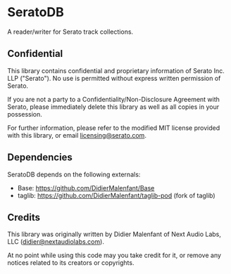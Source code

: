 # SeratoDB
A reader/writer for Serato track collections.

## Confidential

This library contains confidential and proprietary information of Serato Inc. LLP ("Serato"). No use is permitted without express written permission of Serato.

If you are not a party to a Confidentiality/Non-Disclosure Agreement with Serato, please immediately delete this library as well as all copies in your possession.

For further information, please refer to the modified MIT license provided with this library, or email licensing@serato.com.

## Dependencies

SeratoDB depends on the following externals:

- Base: https://github.com/DidierMalenfant/Base
- taglib: https://github.com/DidierMalenfant/taglib-pod (fork of taglib)

## Credits

This library was originally written by Didier Malenfant of Next Audio Labs, LLC (didier@nextaudiolabs.com).

At no point while using this code may you take credit for it, or remove any notices related to its creators or copyrights.
